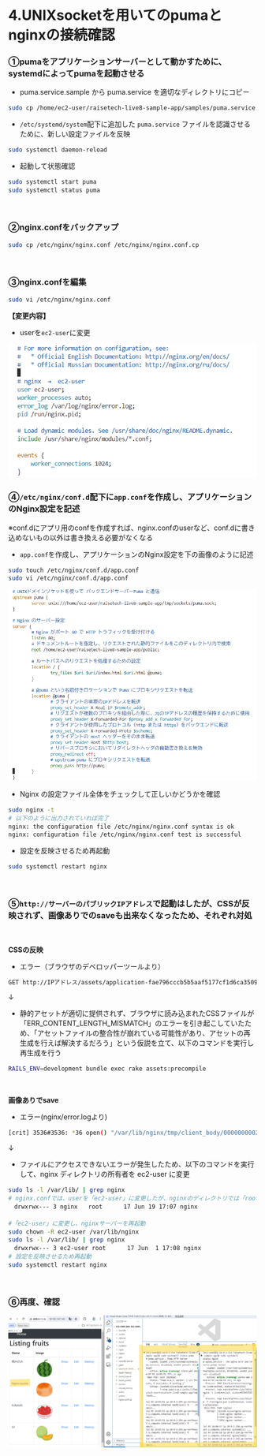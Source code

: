 # 4.UNIXsocketを用いてのpumaとnginxの接続確認

### ①pumaをアプリケーションサーバーとして動かすために、systemdによってpumaを起動させる
- puma.service.sample から puma.service を適切なディレクトリにコピー
```sh
sudo cp /home/ec2-user/raisetech-live8-sample-app/samples/puma.service.sample /etc/systemd/system/puma.service
```
- `/etc/systemd/system`配下に追加した `puma.service` ファイルを認識させるために、新しい設定ファイルを反映
```sh
sudo systemctl daemon-reload
```
- 起動して状態確認
```sh
sudo systemctl start puma
sudo systemctl status puma
```
<br>

### ②nginx.confをバックアップ
```sh
sudo cp /etc/nginx/nginx.conf /etc/nginx/nginx.conf.cp
```
<br>

### ③nginx.confを編集
```sh
sudo vi /etc/nginx/nginx.conf
```
**【変更内容】**
- userを`ec2-user`に変更

![1-nginx.conf](lecture05-images/readme-lecture05-4-1.png)
<br>

### ④`/etc/nginx/conf.d`配下に`app.conf`を作成し、アプリケーションのNginx設定を記述

※conf.dにアプリ用のconfを作成すれば、nginx.confのuserなど、conf.dに書き込めないもの以外は書き換える必要がなくなる
- `app.conf`を作成し、アプリケーションのNginx設定を下の画像のように記述
```sh
sudo touch /etc/nginx/conf.d/app.conf
sudo vi /etc/nginx/conf.d/app.conf
```

![2-app.conf](lecture05-images/readme-lecture05-4-2.png)

- Nginx の設定ファイル全体をチェックして正しいかどうかを確認
```sh
sudo nginx -t
# 以下のように出力されていれば完了
nginx: the configuration file /etc/nginx/nginx.conf syntax is ok
nginx: configuration file /etc/nginx/nginx.conf test is successful
```

- 設定を反映させるため再起動
```sh
sudo systemctl restart nginx
```
<br>

### ⑤`http://サーバーのパブリックIPアドレス`で起動はしたが、CSSが反映されず、画像ありでのsaveも出来なくなったため、それぞれ対処
<br>

**CSSの反映**
- エラー（ブラウザのデベロッパーツールより）
```sh
GET http://IPアドレス/assets/application-fae796cccb5b5aaf5177cf1d6ca3509489d1f3bf2a19c4d23891f96164eb2624.css net::ERR_CONTENT_LENGTH_MISMATCH 200 (OK)
```
↓
- 静的アセットが適切に提供されず、ブラウザに読み込まれたCSSファイルが「ERR_CONTENT_LENGTH_MISMATCH」のエラーを引き起こしていたため、「アセットファイルの整合性が崩れている可能性があり、アセットの再生成を行えば解決するだろう」という仮説を立て、以下のコマンドを実行し再生成を行う
```sh
RAILS_ENV=development bundle exec rake assets:precompile
```
<br>

**画像ありでsave**
- エラー(nginx/error.logより)
 ```sh
[crit] 3536#3536: *36 open() "/var/lib/nginx/tmp/client_body/0000000002" failed (13: Permission denied)
```
↓
- ファイルにアクセスできないエラーが発生したため、以下のコマンドを実行して、nginx ディレクトリの所有者を ec2-user に変更

```sh
sudo ls -l /var/lib/ | grep nginx
# nginx.confでは、userを「ec2-user」に変更したが、nginxのディレクトリでは「root」になっていることが分かる
　drwxrwx--- 3 nginx   root      17 Jun 19 17:07 nginx

#「ec2-user」に変更し、nginxサーバーを再起動
sudo chown -R ec2-user /var/lib/nginx
sudo ls -l /var/lib/ | grep nginx
　drwxrwx--- 3 ec2-user root      17 Jun  1 17:08 nginx
# 設定を反映させるため再起動
sudo systemctl restart nginx
```
<br>

### ⑥再度、確認

![pumaとnginx](../images/lecture05-4.png)